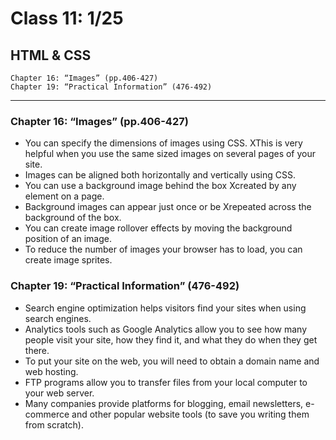 # Class 11: 1/25

## HTML & CSS
    Chapter 16: “Images” (pp.406-427)
    Chapter 19: “Practical Information” (476-492)

--------

### Chapter 16: “Images” (pp.406-427)
- You can specify the dimensions of images using CSS. XThis is very helpful when you use the same sized images on several pages of your site.
- Images can be aligned both horizontally and vertically using CSS.
- You can use a background image behind the box Xcreated by any element on a page. 
- Background images can appear just once or be Xrepeated across the background of the box.
- You can create image rollover effects by moving the background position of an image.
- To reduce the number of images your browser has to load, you can create image sprites.

### Chapter 19: “Practical Information” (476-492)
- Search engine optimization helps visitors find your sites when using search engines.
- Analytics tools such as Google Analytics allow you to see how many people visit your site, how they find it, and what they do when they get there.
- To put your site on the web, you will need to obtain a domain name and web hosting.
- FTP programs allow you to transfer files from your local computer to your web server.
- Many companies provide platforms for blogging, email newsletters, e-commerce and other popular website tools (to save you writing them from scratch).

